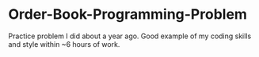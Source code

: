 # Order-Book-Programming-Problem

Practice problem I did about a year ago. Good example of my coding skills and style within ~6 hours of work.
